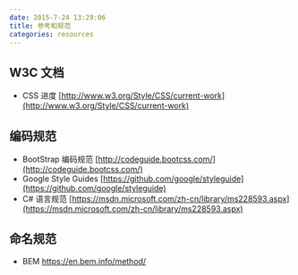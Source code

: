 ```yaml
---
date: 2015-7-24 13:29:06
title: 参考和规范
categories: resources
---
```


## W3C 文档

- CSS 进度 [http://www.w3.org/Style/CSS/current-work](http://www.w3.org/Style/CSS/current-work)

## 编码规范

- BootStrap 编码规范 [http://codeguide.bootcss.com/](http://codeguide.bootcss.com/)
- Google Style Guides [https://github.com/google/styleguide](https://github.com/google/styleguide)
- C# 语言规范 [https://msdn.microsoft.com/zh-cn/library/ms228593.aspx](https://msdn.microsoft.com/zh-cn/library/ms228593.aspx)

## 命名规范

- BEM <https://en.bem.info/method/>